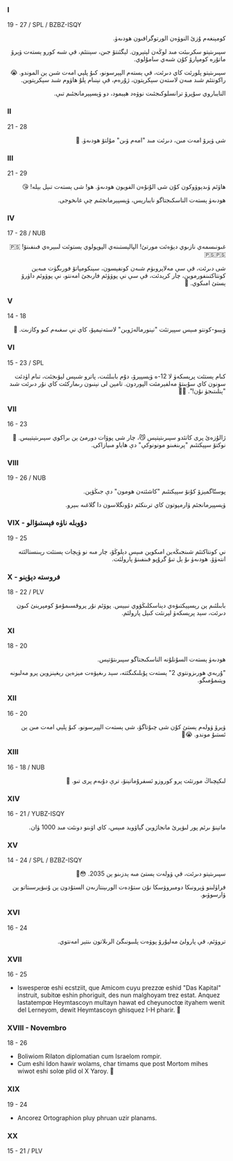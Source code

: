 ### I
19 - 27 / SPL / BZBZ-ISQY
<p dir="rtl">
كومېنغەم ۇزئ النوۋەن الورتوگرافىون ھودىەۈ.
</p><p dir="rtl">
سپىرىتېتو سكرىبئت مىد لوڭەن لېتېرون. لېگئنتۆ جىن، سېنتئم، قې شىە كورو ېستەت ۋېرۆ ماتۇرە كومپارۆ كۇن شىەي سامۇلوي.
</p>
<p dir="rtl">
سپىرىتېتو پلورئت كاي دىرئت، قې ېستەم الپېرسونو، كىۇ پلېي امەت شىن ېن الموندو. 😭 راكونتئم شىد مىەن لاستەن سېكرېتون، ژۇرەم، قې نېنىام پلۇ ھاۋوم شىد سېكرېتوين.
</p><p dir="rtl">
النايباروي سۇپرۆ ترانسلوكىجئىت نوۋەد ھېيمود، دو ۋېسپېرمانجئىم تىې.
</p>

### II
21 - 28
<p dir="rtl">
شى ۋېرۆ امەت مىن، دىرئت مىد "امەم ۋىن" مۇلتۆ ھودىەۈ. 🥰
</p>

### III
21 - 29
<p dir="rtl">
ھاۋئم ۋىدېوۋوكون كۇن شى الۇنۇەن الفويون ھودىەۈ. ھو! شى ېستەت تىېل بېلە! 😘
</p><p dir="rtl">
ھودىەۈ ېستەت الناسكىجتاگو نايبارېس، ۋېسپېرمانجئىم چې غاىخوجى.
</p>

### IV
17 - 28 / NUB
<p dir="rtl">
غىونىسمەي نازىوي دېۋەئت مورتئ! الپالېستىنەي الپوپولوي ېستوئت لىبېرەي فىنفىنۆ! 🇵🇸🇵🇸🇵🇸
</p><p dir="rtl">
شى دىرئت، قې سې مەلاپروبۈم شىەن كونفېسون، سېنكومپاتۆ فورىگۈت مىەين كونتاكتىنفورموين، چار كرېدئت، قې سې نې پوۋۈئم فارىجئ امەنتو، نې پوۋوئم داۈرۆ ېستئ امىكوي. 🥲
</p>

### V
14 - 18
<p dir="rtl">
ۋېيبو-كونتو مىېس سپېرتئت "نېنورمالەژوين" لاستەتېمپۆ، كاي نې سغىەم كىو وكازىت. 🤔
</p>

### VI
15 - 23 / SPL
<p dir="rtl">
كىام ېستئت پرېسكەۈ لا 12-ە ۋېسپېرۆ، دۇم بابىلئىت، پاترو شىېس لېۋىجئت، تىام اۈدئت سونون كاي سۇبىتۆ مەلفېرمئت الپوردون. تامېن لى نېنىون رىماركئت كاي نۇر دىرئت شىد "ېنلىتىجۈ نۇن!". 😵‍💫
</p>

### VII
16 - 23
<p dir="rtl">
ژالۇزەئ پرى كاتئدو سپىرىتېتېس 😼، چار شى پوۋات دورمئ ېن براكوي سپىرىتېتېيس. 🥹 نوكتۆ سپېكتئىم "پرىنغىنو مونونوكې" دې ھاياو مىيازاكى.
</p>

### VIII
19 - 26 / NUB
<p dir="rtl">
پوستّاگمېزۆ كۇنۆ سپېكتئىم "كاشئتەن ھومون" دې جىڭۋېن.
</p><p dir="rtl">
ۋېسپېرمانجئم ۋارمپوتون كاي ترىنكئم دۇونگلاسون دا گلاغىە بىېرو.
</p>

### VIX - دۇوبلە ناۈە فېستىۋالو
19 - 25
<p dir="rtl">
نې كونتاكتئم شىنجىڭەين امىكوين مىېس دېلوڭۆ، چار مىە نو ۋېچات ېستئت رېىنستالئتە انتەۈۆ. ھودىەۈ ىۇ ېل تىۇ گرۇپو فىنفىنۆ پارولئت.
</p>

### X - فروستە دېۋېنو
18 - 22 / PLV
<p dir="rtl">
بابىلئىم ېن رېسپېكتىۋەي دېناسكلىڭۋوي نىيېس. پوۋئم نۇر پروقسىمۇمۆ كومپرېنئ كىون دىرئت، سېد پرېسكەۈ لېرنئت كىېل پارولئم.
</p>

### XI
18 - 20
<p dir="rtl">
ھودىەۈ ېستەت السۇنلۇنە الناسكىجتاگو سپىرىتۆتېس.
</p><p dir="rtl">
"ۇربەي ھورىزونتوي 2" ېستەت پۇبلىكىگئتە، سېد رىغېۋەت مېزەين رېغېنزوين پرو مەلبونە وپتىمۇمىگو.
</p>

### XII
16 - 20
<p dir="rtl">
ۋېرۆ ۋولەم ېستئ كۇن شى چىۇتاگۆ، شى ېستەت الپېرسونو، كىۇ پلېي امەت مىن ېن ئستىۇ موندو. 😭🙏
</p>

### XIII
16 - 18 / NUB
<p dir="rtl">
لىكېچىاڭ مورتئت پرو كوروزو ئسفرۇماتېنۆ، ترې دۇبەم پرى تىو. 🤔
</p>

### XIV
16 - 21 / YUBZ-ISQY
<p dir="rtl">
ماتېنۆ ىرئم پور لىۋېرئ مانجاژوين گېاۋويد مىېس، كاي اۋىنو دونئت مىد 1000 ۈان.
</p>

### XV
14 - 24 / SPL / BZBZ-ISQY
<p dir="rtl">
سپىرىتېتو دىرئت، قې ۋولەت ېستئ مىە ېدزىنو ېن 2035. 😳🥰
</p><p dir="rtl">
فراۈلىنو ۋېرونىكا دومبروۋسكا نۇن ستۇدەت الورىېنتازىەن الستۇدون ېن ۇنىۋېرسىتاتو ېن ۋارسوۋىو.
</p>

### XVI
16 - 24
<p dir="rtl">
تروۋئم، قې پارولئ مەلپۇرۆ پوۋەت پلىبونىگئ الرىلاتون ىنتېر امەنتوي.
</p>

### XVII
16 - 25
- Iswesperœ eshi ecstziit, que Amicom cuyu prezzœ eshid "Das Kapital" instruit, subitœ eshin phoriguit, des nun malghoyam trez estat. Anquez lastatempœ Heymtascoyn multayn hawat ed cheyunoctœ ityahem wenit del Lerneyom, dewit Heymtascoyn ghisquez I-H pharir. 🥲
### XVIII - Novembro
18 - 26
- Boliwiom Rilaton diplomatian cum Israelom rompir.
- Cum eshi Idon hawir wolams, char timams que post Mortom mihes wiwot eshi solœ plid ol X Yaroy. 🥹
### XIX
19 - 24
- Ancorez Ortographion pluy phruan uzir planams.
### XX
15 - 21 / PLV
